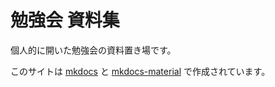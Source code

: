# 勉強会 資料集

個人的に開いた勉強会の資料置き場です。  

このサイトは
[mkdocs](https://www.mkdocs.org/)
と
[mkdocs-material](https://squidfunk.github.io/mkdocs-material/)
で作成されています。  
